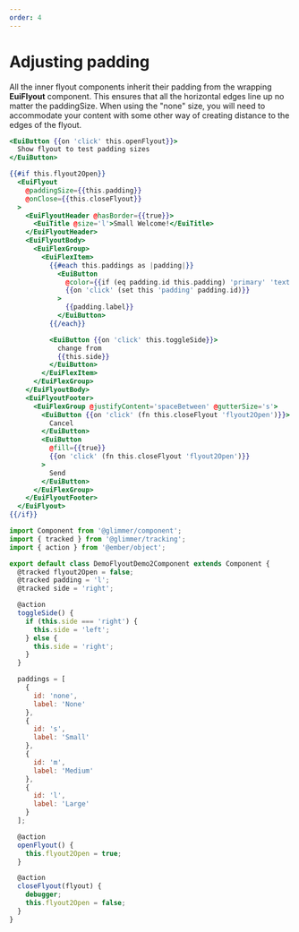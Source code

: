 ```yaml
---
order: 4
---
```


# Adjusting padding

<EuiSpacer />

<EuiText>
  <p>

All the inner flyout components inherit their padding from the wrapping <strong>EuiFlyout</strong> component. This ensures that all the horizontal edges line up no matter the <EuiCode>paddingSize</EuiCode>. When using the <EuiCode>"none"</EuiCode> size, you will need to accommodate your content with some other way of creating distance to the edges of the flyout.

  </p>
  </EuiText>

```hbs template
<EuiButton {{on 'click' this.openFlyout}}>
  Show flyout to test padding sizes
</EuiButton>

{{#if this.flyout2Open}}
  <EuiFlyout
    @paddingSize={{this.padding}}
    @onClose={{this.closeFlyout}}
  >
    <EuiFlyoutHeader @hasBorder={{true}}>
      <EuiTitle @size='l'>Small Welcome!</EuiTitle>
    </EuiFlyoutHeader>
    <EuiFlyoutBody>
      <EuiFlexGroup>
        <EuiFlexItem>
          {{#each this.paddings as |padding|}}
            <EuiButton
              @color={{if (eq padding.id this.padding) 'primary' 'text'}}
              {{on 'click' (set this 'padding' padding.id)}}
            >
              {{padding.label}}
            </EuiButton>
          {{/each}}

          <EuiButton {{on 'click' this.toggleSide}}>
            change from
            {{this.side}}
          </EuiButton>
        </EuiFlexItem>
      </EuiFlexGroup>
    </EuiFlyoutBody>
    <EuiFlyoutFooter>
      <EuiFlexGroup @justifyContent='spaceBetween' @gutterSize='s'>
        <EuiButton {{on 'click' (fn this.closeFlyout 'flyout2Open')}}>
          Cancel
        </EuiButton>
        <EuiButton
          @fill={{true}}
          {{on 'click' (fn this.closeFlyout 'flyout2Open')}}
        >
          Send
        </EuiButton>
      </EuiFlexGroup>
    </EuiFlyoutFooter>
  </EuiFlyout>
{{/if}}
```

```js component
import Component from '@glimmer/component';
import { tracked } from '@glimmer/tracking';
import { action } from '@ember/object';

export default class DemoFlyoutDemo2Component extends Component {
  @tracked flyout2Open = false;
  @tracked padding = 'l';
  @tracked side = 'right';

  @action
  toggleSide() {
    if (this.side === 'right') {
      this.side = 'left';
    } else {
      this.side = 'right';
    }
  }

  paddings = [
    {
      id: 'none',
      label: 'None'
    },
    {
      id: 's',
      label: 'Small'
    },
    {
      id: 'm',
      label: 'Medium'
    },
    {
      id: 'l',
      label: 'Large'
    }
  ];

  @action
  openFlyout() {
    this.flyout2Open = true;
  }

  @action
  closeFlyout(flyout) {
    debugger;
    this.flyout2Open = false;
  }
}
```
